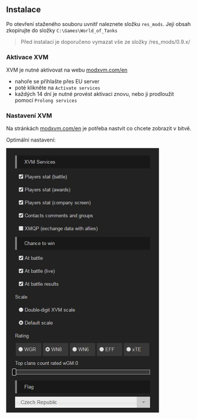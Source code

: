 [img_xvm_setting]:images/xvm_setting.jpg

## Instalace
Po otevření staženého souboru uvnitř naleznete složku `res_mods`.
Její obsah zkopírujte do složky
`C:\Games\World_of_Tanks`

> Před instalací je doporučeno vymazat vše ze složky /res_mods/0.9.x/

### Aktivace XVM
XVM je nutné aktivovat na webu [modxvm.com/en](http://www.modxvm.com/en)

- nahoře se přihlašte přes EU server
- poté klikněte na `Activate services`
- každých 14 dní je nutné provést aktivaci znovu, nebo ji prodloužit pomocí `Prolong services`


### Nastavení XVM
Na stránkách [modxvm.com/en](http://www.modxvm.com/en) je potřeba nastvit co chcete zobrazit v bitvě.

Optimální nastavení: 

![img_xvm_setting]